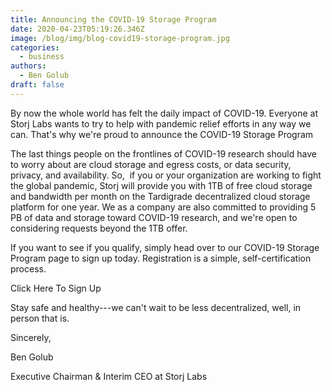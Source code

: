 ```yaml
---
title: Announcing the COVID-19 Storage Program
date: 2020-04-23T05:19:26.346Z
image: /blog/img/blog-covid19-storage-program.jpg
categories:
  - business
authors:
  - Ben Golub
draft: false
---
```

By now the whole world has felt the daily impact of COVID-19. Everyone at Storj Labs wants to try to help with pandemic relief efforts in any way we can. That's why we're proud to announce the COVID-19 Storage Program

The last things people on the frontlines of COVID-19 research should have to worry about are cloud storage and egress costs, or data security, privacy, and availability. So,  if you or your organization are working to fight the global pandemic, Storj will provide you with 1TB of free cloud storage and bandwidth per month on the Tardigrade decentralized cloud storage platform for one year. We as a company are also committed to providing 5 PB of data and storage toward COVID-19 research, and we're open to considering requests beyond the 1TB offer.

If you want to see if you qualify, simply head over to our COVID-19 Storage Program page to sign up today. Registration is a simple, self-certification process.

Click Here To Sign Up

Stay safe and healthy---we can't wait to be less decentralized, well, in person that is.

Sincerely,

Ben Golub

Executive Chairman & Interim CEO at Storj Labs